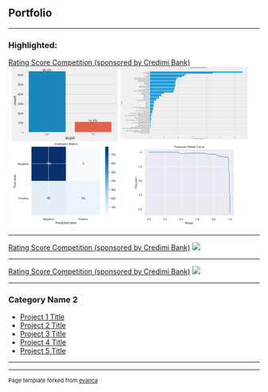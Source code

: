 ## Portfolio

---

### Highlighted: 

[Rating Score Competition (sponsored by Credimi Bank)](/sample_page)
<img src="images/Rating_Score.png?raw=true"/>

---
[Rating Score Competition (sponsored by Credimi Bank)](/sample_page)
<img src="images/dummy_thumbnail.jpg?raw=true"/>

---
[Rating Score Competition (sponsored by Credimi Bank)](/sample_page)
<img src="images/dummy_thumbnail.jpg?raw=true"/>

---

### Category Name 2

- [Project 1 Title](http://example.com/)
- [Project 2 Title](http://example.com/)
- [Project 3 Title](http://example.com/)
- [Project 4 Title](http://example.com/)
- [Project 5 Title](http://example.com/)

---




---
<p style="font-size:11px">Page template forked from <a href="https://github.com/evanca/quick-portfolio">evanca</a></p>
<!-- Remove above link if you don't want to attibute -->
